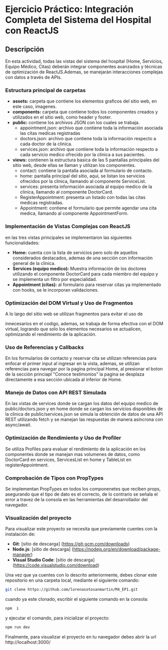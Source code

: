 # Ejercicio Práctico: Integración Completa del Sistema del Hospital con ReactJS
## Descripción 
En esta actividad, todas las vistas del sistema del hospital (Home, Servicios, Equipo Médico, Citas) deberán integrar componentes avanzados y técnicas de optimización de ReactJS.Ademas, se manejarán interacciones complejas con datos a través de APIs.

### Estructura principal de carpetas
- **assets:** carpeta que contiene los elementos graficos del sitio web, en este caso, imagenes.
- **components:** carpeta que contiene todos los componentes creados y utilizados en el sitio web, como header y footer.
- **public:** contiene los archivos JSON con los cuales se trabaja.
  - appointment.json: archivo que contiene toda la información asociada las citas medicas registradas
  - doctors.json: archivo que contiene toda la información respecto a cada doctor de la clinica.
  - services.json: archivo que contiene toda la información respecto a cada servicio medico ofrecido por la clinica a sus pacientes.
- **views:** contienen la estructura basica de las 5 pantallas principales del sitio web, desde ellas se llaman y utilizan los componentes.
  - contact: contiene la pantalla asociada al formulario de contacto.
  - home: pantalla principal del sitio, aqui, se listan los servicios ofrecidos por la clinica, llamando al componente ServiceList.
  - services: presenta información asociada al equipo medico de la clinica, llamando al componente DoctorCard.
  - RegisterAppointment: presenta un listado con todas las citas medicas registradas.
  - Appointment: contiene el formulario que permite agendar una cita medica, llamando al componente AppointmentForm.

### Implementación de Vistas Complejas con ReactJS
en las tres vistas principales se implementaron las siguientes funcionalidades: 
- **Home:** cuenta con la lista de servicios pero solo de aquellos considerados destacados, ademas de una sección con información general de la clinica. 
- **Services (equipo medico):** Muestra información de los doctores utilizando el componente DoctorCard para cada miembro del equipo y se implementa un filtro por especialidad.
- **Appointment (citas):** al formulario para reservar citas ya implementado con hooks, se le incorporan validaciones.
### Optimización del DOM Virtual y Uso de Fragmentos
A lo largo del sitio web se utilizan fragmentos para evitar el uso de <div> innecesarios en el codigo, ademas, se trabaja de forma efectiva con el DOM virtual, logrando que solo los elementos necesarios se actualicen, optimizando el rendimiento de la aplicación.
### Uso de Referencias y Callbacks
En los formularios de contacto y reservar cita se utilizan referencias para enfocar el primer input al ingresar en la vista, ademas, se utilizan referencias para navegar por la pagina principal Home, al presionar el boton de la sección princiapl "Conoce testimonios" la pagina se desplaza directamente a esa sección ubicada al inferior de Home.
### Manejo de Datos con API REST Simulada
En las vistas de services donde se cargan los datos del equipo medico de public/doctors.json y en home donde se cargan los servicios disponibles de la clinica de public/services.json se simula la obtención de datos de una API REST utilizando fetch y se manejan las respuestas de manera asíncrona con async/await.
### Optimización de Rendimiento y Uso de Profiler
Se utiliza Profiles para evaluar el rendimiento de la aplicación en los componentes donde se manejan mas volumenes de datos, como DoctorCard en services, ServicesList en home y TableList en registerAppointment.
### Comprobación de Tipos con PropTypes
Se implementan PropTypes en todos los componenetes que reciben props, asegurando que el tipo de dato es el correcto, de lo contrario se señala el error a travez de la consola en las herramientas del desarrollador del navegador.

 ### Visualización del proyecto
Para visualizar este proyecto se necesita que previamente cuentes con la instalación de:
- **Git**: [sitio de descarga] (https://git-scm.com/downloads)
- **Node.js**: [sitio de descarga] (https://nodejs.org/en/download/package-manager)
- **Visual Studio Code**: [sitio de descarga] (https://code.visualstudio.com/download)
  
Una vez que ya cuentes con lo descrito anteriormente, debes clonar este repositorio en una carpeta local, mediante el siguiente comando:
```bash
git clone https://github.com/lorenasotosanmartin/M4_EP1.git
```
cuando ya este clonado, escribir el siguiente comando en la consola: 
```bash
npm  i
```
y ejecutar el comando, para inicializar el proyecto: 
```bash
npm run dev
```
Finalmente, para visualizar el proyecto en tu navegador debes abrir la url http://localhost:3000/ 
